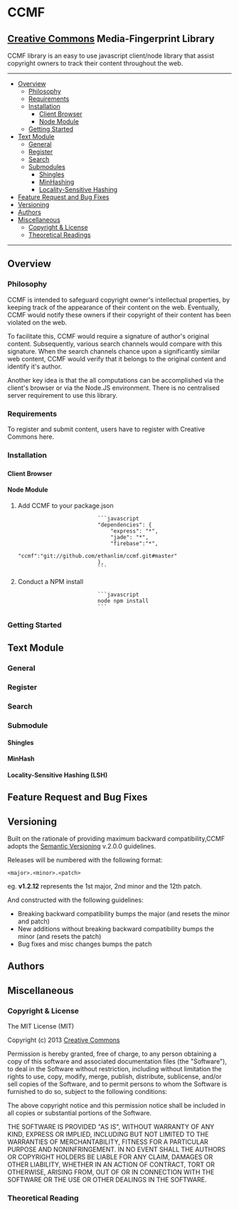 CCMF
====

[Creative Commons][1] Media-Fingerprint Library
---

CCMF library is an easy to use javascript client/node library that assist copyright owners to track their content throughout the web.
* * *

*   [Overview](#overview)
    *   [Philosophy](#philosophy)
    *   [Requirements](#requirements)
    *   [Installation](#installation)  
    	* [Client Browser](#browserInstall)
    	* [Node Module](#nodeInstall)
    *   [Getting Started](#gettingStarted)
*   [Text Module](#textModule)
    *   [General](#textModule-general)
    *   [Register](#textModule-register)
    *   [Search](#textModule-search)
    * 	[Submodules](#textModule-submodules)
    	* [Shingles](#textModule-shingles)
    	* [MinHashing](#textModule-minhash)
    	* [Locality-Sensitive Hashing](#textModule-lsh)
*	[Feature Request and Bug Fixes](#feature&bugs)
*	[Versioning](#versioning)
*	[Authors](#authors)
*   [Miscellaneous](#misc)
    *   [Copyright & License](#copyright&license)
    *   [Theoretical Readings](#theoreticalReading)

[1]: http://creativecommons.org/ "Creative Commons"
[2]: http://semver.org/ "Semantic Versioning"

* * * 
<h2 id="overview">Overview</h2>

<h3 id="philosophy">Philosophy</h3>

CCMF is intended to safeguard  copyright owner's intellectual properties, by keeping track of the appearance of their content on the web. Eventually, CCMF would notify these owners if their copyright of their content has been violated on the web.

To facilitate this, CCMF would require a signature of author's original content. Subsequently, various search channels would compare with this signature. When the search channels chance upon a significantly similar web content, CCMF would verify that it belongs to the original content and identify it's author. 

Another key idea is that the all computations can be accomplished via the client's browser or via the Node.JS environment. There is no centralised server requirement to use this library.

<h3 id="requirements">Requirements</h3>

To register and submit content, users have to register with Creative Commons here.

<h3 id="installation">Installation<h3>

<h4 id="browserInstall">Client Browser</h4>


<h4 id="nodeInstall">Node Module</h4>

1. Add CCMF to your package.json

								```javascript
								"dependencies": {
									"express": "*",
									"jade": "*",
									"firebase":"*",
									"ccmf":"git://github.com/ethanlim/ccmf.git#master"
								},
								```

2. Conduct a NPM install

								```javascript
								node npm install
								```

<h3 id="gettingStarted">Getting Started</h3>

<h2 id="textModule">Text Module</h2>

<h3 id="textModule-general">General</h3>

<h3 id="textModule-register">Register</h3>

<h3 id="textModule-search">Search</h3>

<h3 id="textModule-submodules">Submodule</h3>

<h4 id="textModule-shingles">Shingles</h4>

<h4 id="textModule-minhash">MinHash</h4>

<h4 id="textModule-lsh">Locality-Sensitive Hashing (LSH)</h4>

<h2 id="feature&bugs">Feature Request and Bug Fixes</h2>

<h2 id="versioning">Versioning</h2>

Built on the rationale of providing maximum backward compatibility,CCMF adopts the [Semantic Versioning][2] v.2.0.0 guidelines.

Releases will be numbered with the following format:

`<major>.<minor>.<patch>`

eg. **v1.2.12**
represents the 1st major, 2nd minor and the 12th patch.

And constructed with the following guidelines:

- Breaking backward compatibility bumps the major (and resets the minor and patch)
- New additions without breaking backward compatibility bumps the minor (and resets the patch)
- Bug fixes and misc changes bumps the patch

<h2 id="authors">Authors</h2>

<h2 id="misc">Miscellaneous</h2>

<h3 id="copyright&license">Copyright & License</h3>

The MIT License (MIT)

Copyright (c) 2013 [Creative Commons][1]

Permission is hereby granted, free of charge, to any person obtaining a copy
of this software and associated documentation files (the "Software"), to deal
in the Software without restriction, including without limitation the rights
to use, copy, modify, merge, publish, distribute, sublicense, and/or sell
copies of the Software, and to permit persons to whom the Software is
furnished to do so, subject to the following conditions:

The above copyright notice and this permission notice shall be included in
all copies or substantial portions of the Software.

THE SOFTWARE IS PROVIDED "AS IS", WITHOUT WARRANTY OF ANY KIND, EXPRESS OR
IMPLIED, INCLUDING BUT NOT LIMITED TO THE WARRANTIES OF MERCHANTABILITY,
FITNESS FOR A PARTICULAR PURPOSE AND NONINFRINGEMENT. IN NO EVENT SHALL THE
AUTHORS OR COPYRIGHT HOLDERS BE LIABLE FOR ANY CLAIM, DAMAGES OR OTHER
LIABILITY, WHETHER IN AN ACTION OF CONTRACT, TORT OR OTHERWISE, ARISING FROM,
OUT OF OR IN CONNECTION WITH THE SOFTWARE OR THE USE OR OTHER DEALINGS IN
THE SOFTWARE.

<h3 id="theoreticalReading">Theoretical Reading</h3> 

